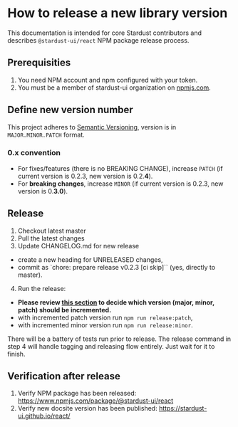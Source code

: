 # How to release a new library version

This documentation is intended for core Stardust contributors and describes `@stardust-ui/react` NPM package release process.

## Prerequisities

1. You need NPM account and npm configured with your token.
2. You must be a member of stardust-ui organization on [npmjs.com](https://www.npmjs.com).

## Define new version number
This project adheres to [Semantic Versioning](https://semver.org/spec/v2.0.0.html), version is in `MAJOR.MINOR.PATCH` format.

### 0.x convention
- For fixes/features (there is no BREAKING CHANGE), increase `PATCH` (if current version is 0.2.3, new version is 0.2.**4**).
- For **breaking changes**, increase `MINOR` (if current version is 0.2.3, new version is 0.**3.0**).

## Release
1. Checkout latest master
2. Pull the latest changes
3. Update CHANGELOG.md for new release
  - create a new heading for UNRELEASED changes,
  - commit as `chore: prepare release v0.2.3 [ci skip]`` (yes, directly to master).
4. Run the release:
  - **Please review [this section](#0x-convention) to decide which version (major, minor, patch) should be incremented.**
  - with incremented patch version run `npm run release:patch`,
  - with incremented minor version run `npm run release:minor`.

There will be a battery of tests run prior to release.
The release command in step 4 will handle tagging and releasing flow entirely. Just wait for it to finish.

## Verification after release
1. Verify NPM package has been released: https://www.npmjs.com/package/@stardust-ui/react
2. Verify new docsite version has been published: https://stardust-ui.github.io/react/  
